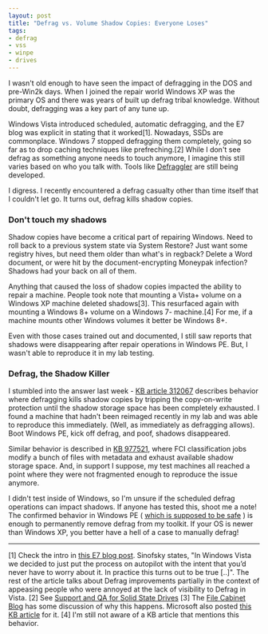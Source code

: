 ```yaml
---
layout: post
title: "Defrag vs. Volume Shadow Copies: Everyone Loses"
tags:
- defrag
- vss
- winpe
- drives
---
```


I wasn't old enough to have seen the impact of defragging in the DOS and pre-Win2k days. When I joined the repair world Windows XP was the primary OS and there was years of built up defrag tribal knowledge. Without doubt, defragging was a key part of any tune up.

Windows Vista introduced scheduled, automatic defragging, and the E7 blog was explicit in stating that it worked[1]. Nowadays, SSDs are commonplace. Windows 7 stopped defragging them completely, going so far as to drop caching techniques like prefreching.[2] While I don't see defrag as something anyone needs to touch anymore, I imagine this still varies based on who you talk with. Tools like [Defraggler](http://filehippo.com/download_defraggler/history/) are still being developed.

I digress. I recently encountered a defrag casualty other than time itself that I couldn't let go. It turns out, defrag kills shadow copies.

### Don't touch my shadows

Shadow copies have become a critical part of repairing Windows. Need to roll back to a previous system state via System Restore? Just want some registry hives, but need them older than what's in regback? Delete a Word document, or were hit by the document-encrypting Moneypak infection? Shadows had your back on all of them.

Anything that caused the loss of shadow copies impacted the ability to repair a machine. People took note that mounting a Vista+ volume on a Windows XP machine deleted shadows[3]. This resurfaced again with mounting a Windows 8+ volume on a Windows 7- machine.[4] For me, if a machine mounts other Windows volumes it better be Windows 8+.

Even with those cases trained out and documented, I still saw reports that shadows were disappearing after repair operations in Windows PE. But, I wasn't able to reproduce it in my lab testing.

### Defrag, the Shadow Killer

I stumbled into the answer last week - [KB article 312067](http://support.microsoft.com/kb/312067) describes behavior where defragging kills shadow copies by tripping the copy-on-write protection until the shadow storage space has been completely exhausted. I found a machine that hadn't been reimaged recently in my lab and was able to reproduce this immediately. (Well, as immediately as defragging allows). Boot Windows PE, kick off defrag, and poof, shadows disappeared.

Similar behavior is described in [KB 977521](http://support.microsoft.com/kb/977521), where FCI classification jobs modify a bunch of files with metadata and exhaust available shadow storage space. And, in support I suppose, my test machines all reached a point where they were not fragmented enough to reproduce the issue anymore.

I didn't test inside of Windows, so I'm unsure if the scheduled defrag operations can impact shadows. If anyone has tested this, shoot me a note! The confirmed behavior in Windows PE ( [which is supposed to be safe](http://blogs.technet.com/b/filecab/archive/2007/01/17/how-third-party-tools-can-affect-restore-points.aspx) ) is enough to permanently remove defrag from my toolkit. If your OS is newer than Windows XP, you better have a hell of a case to manually defrag!

- - - -

[1] Check the intro in [this E7 blog post](http://blogs.msdn.com/b/e7/archive/2009/01/25/disk-defragmentation-background-and-engineering-the-windows-7-improvements.aspx). Sinofsky states, "In Windows Vista we decided to just put the process on autopilot with the intent that you’d never have to worry about it. In practice this turns out to be true [..]". The rest of the article talks about Defrag improvements partially in the context of appeasing people who were annoyed at the lack of visibility to Defrag in Vista. [2] See [Support and QA for Solid State Drives](http://blogs.msdn.com/b/e7/archive/2009/05/05/support-and-q-a-for-solid-state-drives-and.aspx) [3] The [File Cabinet Blog](http://blogs.technet.com/b/filecab/archive/2006/07/14/441829.aspx) has some discussion of why this happens. Microsoft also posted [this KB article](http://support.microsoft.com/kb/926185) for it. [4] I'm still not aware of a KB article that mentions this behavior.
